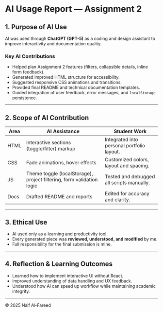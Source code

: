 # AI Usage Report — Assignment 2

## 1. Purpose of AI Use
AI was used through **ChatGPT (GPT-5)** as a coding and design assistant to improve interactivity and documentation quality.  

### Key AI Contributions
- Helped plan Assignment 2 features (filters, collapsible details, inline form feedback).  
- Generated improved HTML structure for accessibility.  
- Suggested responsive CSS animations and transitions.  
- Provided final README and technical documentation templates.  
- Guided integration of user feedback, error messages, and `localStorage` persistence.

---

## 2. Scope of AI Contribution
| Area | AI Assistance | Student Work |
|------|---------------|--------------|
| HTML | Interactive sections (toggle/filter) markup | Integrated into personal portfolio layout. |
| CSS | Fade animations, hover effects | Customized colors, layout and spacing. |
| JS | Theme toggle (localStorage), project filtering, form validation logic | Tested and debugged all scripts manually. |
| Docs | Drafted README and reports | Edited for accuracy and clarity. |

---

## 3. Ethical Use
- AI used only as a learning and productivity tool.  
- Every generated piece was **reviewed, understood, and modified** by me.  
- Full responsibility for the final submission is mine.

---

## 4. Reflection & Learning Outcomes
- Learned how to implement interactive UI without React.  
- Improved understanding of data handling and UX feedback.  
- Understood how AI can speed up workflow while maintaining academic integrity.

---

© 2025 Naif Al-Fareed
